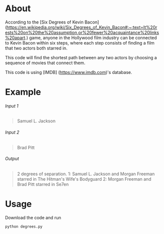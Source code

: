 # About

According to the [Six Degrees of Kevin Bacon] (https://en.wikipedia.org/wiki/Six_Degrees_of_Kevin_Bacon#:~:text=It%20rests%20on%20the%20assumption,or%20fewer%20acquaintance%20links%20apart.) game, anyone in the Hollywood film industry can be connected to Kevin Bacon within six steps, where each step consists of finding a film that two actors both starred in.

This code will find the shortest path between any two actors by choosing a sequence of movies that connect them. 

This code is using [IMDB] (https://www.imdb.com)'s database.

# Example

###### Input 1
> Samuel L. Jackson

###### Input 2
> Brad Pitt

###### Output
>2 degrees of separation.
>1: Samuel L. Jackson and Morgan Freeman starred in The Hitman's Wife's Bodyguard
>2: Morgan Freeman and Brad Pitt starred in Se7en

# Usage

Download the code and run

`python degrees.py`